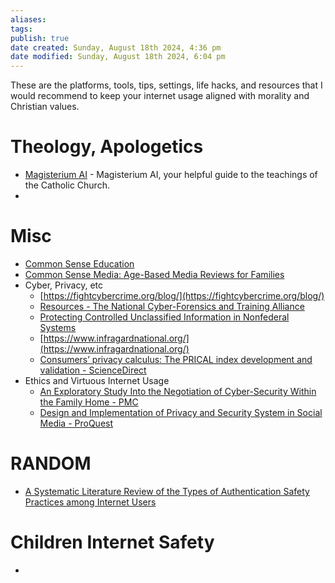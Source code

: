 ```yaml
---
aliases: 
tags: 
publish: true
date created: Sunday, August 18th 2024, 4:36 pm
date modified: Sunday, August 18th 2024, 6:04 pm
---
```


These are the platforms, tools, tips, settings, life hacks, and resources that I would recommend to keep your internet usage aligned with morality and Christian values.

# Theology, Apologetics

- [Magisterium AI](https://www.magisterium.com/) - Magisterium AI, your helpful guide to the teachings of the Catholic Church.
- 

# Misc

- [Common Sense Education](https://www.commonsense.org/education)
- [Common Sense Media: Age-Based Media Reviews for Families](https://www.commonsensemedia.org/)
- Cyber, Privacy, etc
	- [https://fightcybercrime.org/blog/](https://fightcybercrime.org/blog/)
	- [Resources - The National Cyber-Forensics and Training Alliance](https://www.ncfta.net/resources-2/)
	- [Protecting Controlled Unclassified Information in Nonfederal Systems](https://nvlpubs.nist.gov/nistpubs/SpecialPublications/NIST.SP.800-171r2.pdf)
	- [https://www.infragardnational.org/](https://www.infragardnational.org/)
	- [Consumers’ privacy calculus: The PRICAL index development and validation - ScienceDirect](https://www.sciencedirect.com/science/article/abs/pii/S0167811621000409)
- Ethics and Virtuous Internet Usage
	- [An Exploratory Study Into the Negotiation of Cyber-Security Within the Family Home - PMC](https://www.ncbi.nlm.nih.gov/pmc/articles/PMC7081791/)
	- [Design and Implementation of Privacy and Security System in Social Media - ProQuest](https://www.proquest.com/openview/48ee136b20f3f6561e5ef86d842b1b45/1?pq-origsite=gscholar&cbl=886380)

# RANDOM

- [A Systematic Literature Review of the Types of Authentication Safety Practices among Internet Users](https://pdfs.semanticscholar.org/f173/32605654566b40e0bea1929bc611653de41c.pdf)

# Children Internet Safety

- 